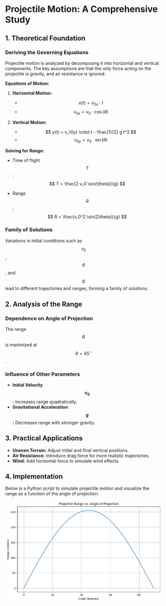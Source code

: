 # Projectile Motion: A Comprehensive Study

## 1. Theoretical Foundation

### Deriving the Governing Equations

Projectile motion is analyzed by decomposing it into horizontal and vertical components. The key assumptions are that the only force acting on the projectile is gravity, and air resistance is ignored.

**Equations of Motion:**

1. **Horizontal Motion:**
   - $$ x(t) = v_{0x} \cdot t $$
   - $$ v_{0x} = v_0 \cdot \cos(\theta) $$

2. **Vertical Motion:**
   - $$ y(t) = v_{0y} \cdot t - \frac{1}{2} g t^2 $$
   - $$ v_{0y} = v_0 \cdot \sin(\theta) $$

**Solving for Range:**

- Time of flight $$ T $$:
  $$
  T = \frac{2 v_0 \sin(\theta)}{g}
  $$

- Range $$ R $$:
  $$
  R = \frac{v_0^2 \sin(2\theta)}{g}
  $$

### Family of Solutions

Variations in initial conditions such as $$ v_0 $$, $$ \theta $$, and $$ g $$ lead to different trajectories and ranges, forming a family of solutions.

## 2. Analysis of the Range

### Dependence on Angle of Projection

The range $$ R $$ is maximized at $$ \theta = 45^\circ $$.

### Influence of Other Parameters

- **Initial Velocity $$ v_0 $$:** Increases range quadratically.
- **Gravitational Acceleration $$ g $$:** Decreases range with stronger gravity.

## 3. Practical Applications

- **Uneven Terrain:** Adjust initial and final vertical positions.
- **Air Resistance:** Introduce drag force for more realistic trajectories.
- **Wind:** Add horizontal force to simulate wind effects.

## 4. Implementation

Below is a Python script to simulate projectile motion and visualize the range as a function of the angle of projection.

![alt text](image-3.png)